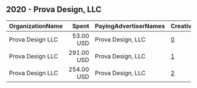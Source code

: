 ## 2020 - Prova Design, LLC 
|OrganizationName|Spent|PayingAdvertiserNames|CreativeUrls|Impressions|Genders|AgeBrackets|CountryCodes|BillingAddresses|CandidateBallotInformation|
|:---|---:|:---|:---|---:|:---|:---|:---|:---|:---|
|Prova Design LLC|53.00 USD|Prova Design, LLC|[0](https://www.snap.com/political-ads/asset/e06b9949491acf8ce9bf049aa80831f419f23f99635d93d9c6a910ada19a17a5?mediaType=jpeg)|10,295|||united states|US||
|Prova Design LLC|291.00 USD|Prova Design, LLC|[1](https://www.snap.com/political-ads/asset/e06b9949491acf8ce9bf049aa80831f419f23f99635d93d9c6a910ada19a17a5?mediaType=jpeg)|165,399|||united states|US||
|Prova Design LLC|254.00 USD|Prova Design, LLC|[2](https://www.snap.com/political-ads/asset/e06b9949491acf8ce9bf049aa80831f419f23f99635d93d9c6a910ada19a17a5?mediaType=jpeg)|133,096|||united states|US||
